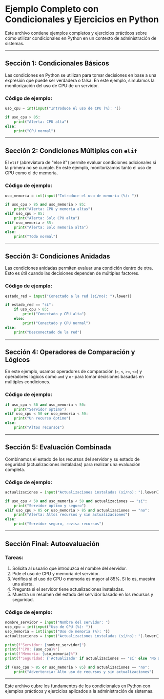 
# Ejemplo Completo con Condicionales y Ejercicios en Python

Este archivo contiene ejemplos completos y ejercicios prácticos sobre cómo utilizar condicionales en Python en un contexto de administración de sistemas.

---

## Sección 1: Condicionales Básicos

Las condiciones en Python se utilizan para tomar decisiones en base a una expresión que puede ser verdadera o falsa. En este ejemplo, simulamos la monitorización del uso de CPU de un servidor.

### Código de ejemplo:
```python
uso_cpu = int(input("Introduce el uso de CPU (%): "))

if uso_cpu > 85:
    print("Alerta: CPU alta")
else:
    print("CPU normal")
```

---

## Sección 2: Condiciones Múltiples con `elif`

El `elif` (abreviatura de "else if") permite evaluar condiciones adicionales si la primera no se cumple. En este ejemplo, monitorizamos tanto el uso de CPU como el de memoria.

### Código de ejemplo:
```python
uso_memoria = int(input("Introduce el uso de memoria (%): "))

if uso_cpu > 85 and uso_memoria > 85:
    print("Alerta: CPU y memoria altas")
elif uso_cpu > 85:
    print("Alerta: Solo CPU alta")
elif uso_memoria > 85:
    print("Alerta: Solo memoria alta")
else:
    print("Todo normal")
```

---

## Sección 3: Condiciones Anidadas

Las condiciones anidadas permiten evaluar una condición dentro de otra. Esto es útil cuando las decisiones dependen de múltiples factores.

### Código de ejemplo:
```python
estado_red = input("Conectado a la red (sí/no): ").lower()

if estado_red == "sí":
    if uso_cpu > 85:
        print("Conectado y CPU alta")
    else:
        print("Conectado y CPU normal")
else:
    print("Desconectado de la red")
```

---

## Sección 4: Operadores de Comparación y Lógicos

En este ejemplo, usamos operadores de comparación (`>`, `<`, `>=`, `<=`) y operadores lógicos como `and` y `or` para tomar decisiones basadas en múltiples condiciones.

### Código de ejemplo:
```python
if uso_cpu < 50 and uso_memoria < 50:
    print("Servidor óptimo")
elif uso_cpu < 50 or uso_memoria < 50:
    print("Un recurso óptimo")
else:
    print("Altos recursos")
```

---

## Sección 5: Evaluación Combinada

Combinamos el estado de los recursos del servidor y su estado de seguridad (actualizaciones instaladas) para realizar una evaluación completa.

### Código de ejemplo:
```python
actualizaciones = input("Actualizaciones instaladas (sí/no): ").lower()

if uso_cpu < 50 and uso_memoria < 50 and actualizaciones == "sí":
    print("Servidor óptimo y seguro")
elif uso_cpu > 85 or uso_memoria > 85 and actualizaciones == "no":
    print("Alerta: Altos recursos y sin actualizaciones")
else:
    print("Servidor seguro, revisa recursos")
```

---

## Sección Final: Autoevaluación

### Tareas:
1. Solicita al usuario que introduzca el nombre del servidor.
2. Pide el uso de CPU y memoria del servidor.
3. Verifica si el uso de CPU o memoria es mayor al 85%. Si lo es, muestra una alerta.
4. Pregunta si el servidor tiene actualizaciones instaladas.
5. Muestra un resumen del estado del servidor basado en los recursos y seguridad.

### Código de ejemplo:
```python
nombre_servidor = input("Nombre del servidor: ")
uso_cpu = int(input("Uso de CPU (%): "))
uso_memoria = int(input("Uso de memoria (%): "))
actualizaciones = input("Actualizaciones instaladas (sí/no): ").lower()

print(f"Servidor: {nombre_servidor}")
print(f"CPU: {uso_cpu}%")
print(f"Memoria: {uso_memoria}%")
print(f"Seguridad: {'Actualizado' if actualizaciones == 'sí' else 'No actualizado'}")

if (uso_cpu > 85 or uso_memoria > 85) and actualizaciones == "no":
    print("Advertencia: Alto uso de recursos y sin actualizaciones")
```

---

Este archivo cubre los fundamentos de los condicionales en Python con ejemplos prácticos y ejercicios aplicados a la administración de sistemas.
